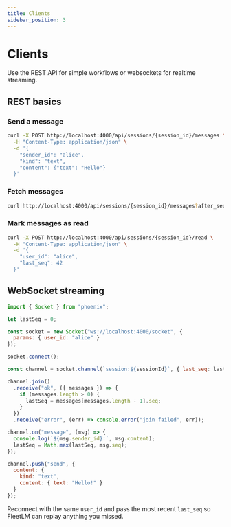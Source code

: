 ```yaml
---
title: Clients
sidebar_position: 3
---
```


# Clients

Use the REST API for simple workflows or websockets for realtime streaming.

## REST basics

### Send a message

```bash
curl -X POST http://localhost:4000/api/sessions/{session_id}/messages \
  -H "Content-Type: application/json" \
  -d '{
    "sender_id": "alice",
    "kind": "text",
    "content": {"text": "Hello"}
  }'
```

### Fetch messages

```bash
curl http://localhost:4000/api/sessions/{session_id}/messages?after_seq=0&limit=50
```

### Mark messages as read

```bash
curl -X POST http://localhost:4000/api/sessions/{session_id}/read \
  -H "Content-Type: application/json" \
  -d '{
    "user_id": "alice",
    "last_seq": 42
  }'
```

## WebSocket streaming

```javascript
import { Socket } from "phoenix";

let lastSeq = 0;

const socket = new Socket("ws://localhost:4000/socket", {
  params: { user_id: "alice" }
});

socket.connect();

const channel = socket.channel(`session:${sessionId}`, { last_seq: lastSeq });

channel.join()
  .receive("ok", ({ messages }) => {
    if (messages.length > 0) {
      lastSeq = messages[messages.length - 1].seq;
    }
  })
  .receive("error", (err) => console.error("join failed", err));

channel.on("message", (msg) => {
  console.log(`${msg.sender_id}:`, msg.content);
  lastSeq = Math.max(lastSeq, msg.seq);
});

channel.push("send", {
  content: {
    kind: "text",
    content: { text: "Hello!" }
  }
});
```

Reconnect with the same `user_id` and pass the most recent `last_seq` so FleetLM can replay anything you missed.
